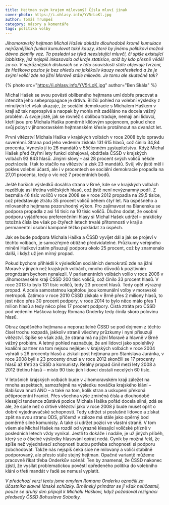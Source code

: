 ```yaml
---
title: Hejtman svým krajem milovaný? Čísla mluví jinak
cover-photo: https://i.ohlasy.info/YV5rLoKl.jpg
author: Tomáš Trumpeš
category: názory a komentáře
tags: politika volby
---
```


*Jihomoravský hejtman Michal Hašek dokáže dlouhodobě kromě kumulace nejrůznějších funkcí kumulovat také kauzy, které by jinému politikovi možná dávno zlomily vaz. Ta poslední se týká neexistující mluvčí, či spíše existující lobbistky, jež nejspíš inkasovala od kraje statisíce, aniž by kdo přesně věděl za co. V nejrůznějších diskusích se v této souvislosti stále objevuje tvrzení, že Haškova pozice je bez ohledu na jakékoliv kauzy neotřesitelná a že je svými voliči zde na jižní Moravě stále milován. Je tomu ale skutečně tak?*

{% photo src="https://i.ohlasy.info/YV5rLoK.jpg" author="Ben Skála" %}

Michal Hašek se svou pověstí oblíbeného hejtmana umí dobře pracovat a intenzita jeho sebepropagace je drtivá. Bližší pohled na volební výsledky z minulých let však ukazuje, že sociální demokracie s Michalem Haškem v kraji až tak neprospívá a naopak by mohla mít zaděláno na docela vážný problém. A svoje jisté, jak se rovněž s oblibou traduje, nemají ani lidovci, kteří jsou pro Michala Haška poměrně klíčovým spojencem, pokud chce svůj pobyt v jihomoravském hejtmanském křesle protáhnout na dvanáct let.

První vítězství Michala Haška v krajských volbách v roce 2008 bylo opravdu suverénní. Strana pod jeho vedením získala 131 615 hlasů, což činilo 34,84 procenta. Vyneslo jí to 26 mandátů v 55členném zastupitelstvu. Když Michal Hašek před čtyřmi lety funkci obhajoval, obdržela ČSSD v krajských volbách 93 843 hlasů. Jinými slovy – asi 28 procent svých voličů někde poztrácela. I tak to stačilo na vítězství a zisk 23 mandátů. Svůj vliv jistě měl i pokles volební účasti, ale i v procentech se sociální demokracie propadla na 27,01 procenta, tedy o víc než 7 procentních bodů.

Ještě horších výsledků dosáhla strana v Brně, kde se v krajských volbách rozděluje asi třetina voličských hlasů, což jistě není nevýznamný podíl. Z bezmála 46 tisíc voličů v roce 2008 se v roce 2012 propadla na 29,5 tisíce, což představuje ztrátu 35 procent voličů během čtyř let. Na úspěšného a milovaného hejtmana pozoruhodný výkon. Pro zajímavost na Blanensku se podpora propadla z asi 14 tisíc na 10 tisíc voličů. Dlužno dodat, že osobní podporu vyjádřenou preferenčními hlasy si Michal Hašek udržel – prakticky totožná čísla lze však po čtyřech letech trvalé přítomnosti v kraji a permanentní osobní kampaně těžko pokládat za úspěch.

Jak se bude podpora Michala Haška a ČSSD vyvíjet dál a jak se projeví v těchto volbách, je samozřejmě obtížně předvídatelné. Průzkumy veřejného mínění Haškovi zatím přisuzují podporu okolo 25 procent, což by znamenalo další, i když už jen mírný propad.

Pokud bychom přihlédli k výsledkům sociálních demokratů zde na jižní Moravě v jiných než krajských volbách, mnoho důvodů k pozitivním prognózám bychom nenalezli. V parlamentních volbách volilo v roce 2006 v Jihomoravském kraji ČSSD 200 tisíc voličů, což činilo 33 procent hlasů. V roce 2013 to bylo 131 tisíc voličů, tedy 23 procent hlasů. Tedy opět výrazný propad. A zcela samostatnou kapitolou jsou komunální volby v moravské metropoli. Zatímco v roce 2010 ČSSD získala v Brně přes 2 miliony hlasů, to jest něco přes 30 procent podpory, v roce 2014 to bylo něco málo přes 1 milion hlasů a tedy něco přes 17 procent podpory. Čistá ztráta pro ČSSD pod vedením Haškova kolegy Romana Onderky tedy činila skoro polovinu hlasů.

Obraz úspěšného hejtmana a neporazitelné ČSSD se pod dojmem z těchto čísel trochu rozpadá, jakkoliv straně všechny průzkumy i nyní přisuzují vítězství. Spíše se však zdá, že strana má na jižní Moravě a hlavně v Brně vážný problém. A letmý pohled naznačuje, že ani lidovci jako spolehlivý koaliční partner na tom nejsou nejlépe: v krajských volbách v roce 2004 vyhráli s 26 procenty hlasů a získali post hejtmana pro Stanislava Juránka, v roce 2008 byli s 23 procenty druzí a v roce 2012 skončili se 17 procenty hlasů až třetí za ČSSD a komunisty. Reálný propad činil mezi lety 2008 a 2012 třetinu hlasů – místo 90 tisíc jich lidovci dostali necelých 60 tisíc.

V letošních krajských volbách bude v Jihomoravském kraji záležet na mnoha aspektech, samozřejmě na výsledku nováčka krajského klání – Babišova hnutí ANO – a také na tom, kolik stran a uskupení překoná pětiprocentní hranici. Přes všechna výše zmíněná čísla a dlouhodobě klesající tendence zůstává pozice Michala Haška pořád docela silná, zdá se ale, že spíše než o drtivé vítězství jako v roce 2008 ji bude muset opřít o dobré vyjednavačské schopnosti. Tedy udržet si poslušné lidovce a získat zpět na svou stranu ODS, přičemž v záloze má stále jako opěrný bod poměrně silné komunisty. A také si udržet pozici ve vlastní straně. V tom všem ale Michal Hašek na rozdíl od výrazně klesající voličské přízně v posledních letech vždy vynikal. Jestli to dokáže i nadále, je už jiných příběh, který se o číselné výsledky hlasování opírat nedá. Cynik by možná řekl, že spíše než vyjednávací schopnosti budou potřeba schopnosti si podporu zobchodovat. Takže nás nejspíš čeká sice ne milovaný a voliči stabilně podporovaný, ale přesto stále stejný hejtman. Opačné variantě můžeme pracovně říkat třeba Onderkův scénář. Ten by znamenal, že ČSSD nakonec zjistí, že vysílat problematickou pověstí opředeného politika do volebního klání o třetí mandát v řadě se nemusí vyplatit.

*V předchozí verzi textu jsme omylem Romana Onderku označili za účastníka slavné lánské schůzky. Brněnský primátor se jí však neúčastnil, pouze se druhý den připojil k Michalu Haškovi, když požadoval rezignaci předsedy ČSSD Bohuslava Sobotky.*
